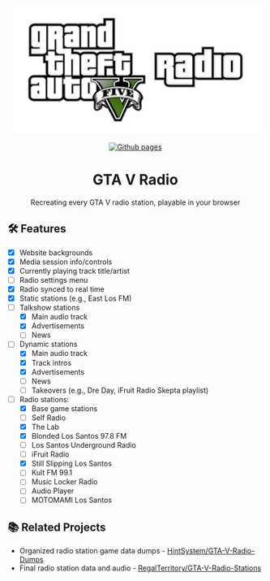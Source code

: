 <div align="center">

[<img src="banner.png" alt="Gta V Radio" width="512">][site_url]

[![Github pages][github_pages_badge]][site_url]

# GTA V Radio
Recreating every GTA V radio station, playable in your browser

</div>

## 🛠️ Features

* [x] Website backgrounds
* [x] Media session info/controls
* [x] Currently playing track title/artist
* [ ] Radio settings menu 
* [x] Radio synced to real time
* [x] Static stations (e.g., East Los FM)
* [ ] Talkshow stations
  * [x] Main audio track
  * [x] Advertisements
  * [ ] News
* [ ] Dynamic stations
  * [x] Main audio track
  * [x] Track intros 
  * [x] Advertisements
  * [ ] News
  * [ ] Takeovers (e.g., Dre Day, iFruit Radio Skepta playlist)
* [ ] Radio stations:
  * [x] Base game stations
  * [ ] Self Radio
  * [x] The Lab
  * [x] Blonded Los Santos 97.8 FM
  * [ ] Los Santos Underground Radio
  * [ ] iFruit Radio
  * [x] Still Slipping Los Santos
  * [ ] Kult FM 99.1
  * [ ] Music Locker Radio
  * [ ] Audio Player
  * [ ] MOTOMAMI Los Santos

## 📚 Related Projects
- Organized radio station game data dumps - [HintSystem/GTA-V-Radio-Dumps](https://github.com/HintSystem/GTA-V-Radio-Dumps)
- Final radio station data and audio - [RegalTerritory/GTA-V-Radio-Stations](https://github.com/RegalTerritory/GTA-V-Radio-Stations)

<!-- Readme links -->

[site_url]: https://hintsystem.github.io/GTA-V-Radio
[github_pages_badge]: https://img.shields.io/badge/GitHub%20Pages-222222?style=for-the-badge&logo=github&logoColor=white